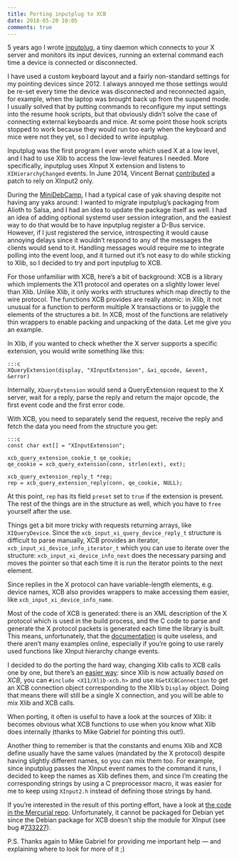```yaml
---
title: Porting inputplug to XCB
date: 2018-05-20 10:05
comments: true
---
```


5 years ago I wrote [inputplug](https://bitbucket.org/andrew_shadura/inputplug), a tiny
daemon which connects to your X server and monitors its input devices, running an external
command each time a device is connected or disconnected.

I have used a custom keyboard layout and a fairly non-standard settings for my pointing
devices since 2012. I always annoyed me those settings would be re-set every time the device
was disconnected and reconnected again, for example, when the laptop was brought back up from
the suspend mode. I usually solved that by putting commands to reconfigure my input settings
into the resume hook scripts, but that obviously didn’t solve the case of connecting external
keyboards and mice. At some point those hook scripts stopped to work because they would run too
early when the keyboard and mice were not they yet, so I decided to write inputplug.

Inputplug was the first program I ever wrote which used X at a low level, and I had to use
Xlib to access the low-level features I needed. More specifically, inputplug uses XInput
X extension and listens to `XIHierarchyChanged` events. In June 2014, Vincent Bernat
[contributed](https://bitbucket.org/andrew_shadura/inputplug/commits/87bea9b7f8766c109b1ec89b78778677fc70ab23)
a patch to rely on XInput2 only.

During the [MiniDebCamp](https://wiki.debian.org/DebianEvents/de/2018/MiniDebConfHamburg), I had a
typical case of yak shaving despite not having any yaks around: I wanted to migrate inputplug’s
packaging from Alioth to Salsa, and I had an idea to update the package itself as well. I had
an idea of adding optional systemd user session integration, and the easiest way to do that
would be to have inputplug register a D-Bus service. However, if I just registered the service,
introspecting it would cause annoying delays since it wouldn’t respond to any of the messages
the clients would send to it. Handling messages would require me to integrate polling into the
event loop, and it turned out it’s not easy to do while sticking to Xlib, so I decided to try
and port inputplug to XCB.

For those unfamiliar with XCB, here’s a bit of background: XCB is a library which implements
the X11 protocol and operates on a slightly lower level than Xlib. Unlike Xlib, it only works
with structures which map directly to the wire protocol. The functions XCB provides are really
atomic: in Xlib, it not unusual for a function to perform multiple X transactions or to juggle
the elements of the structures a bit. In XCB, most of the functions are relatively thin wrappers
to enable packing and unpacking of the data. Let me give you an example.

In Xlib, if you wanted to check whether the X server supports a specific extension, you would write
something like this:

```
:::c
XQueryExtension(display, "XInputExtension", &xi_opcode, &event, &error)
```

Internally, `XQueryExtension` would send a QueryExtension request to the X server, wait
for a reply, parse the reply and return the major opcode, the first event code and the
first error code.

With XCB, you need to separately send the request, receive the reply and fetch the data you need
from the structure you get:

```
:::c
const char ext[] = "XInputExtension";

xcb_query_extension_cookie_t qe_cookie;
qe_cookie = xcb_query_extension(conn, strlen(ext), ext);

xcb_query_extension_reply_t *rep;
rep = xcb_query_extension_reply(conn, qe_cookie, NULL);
```

At this point, `rep` has its field `preset` set to `true` if the extension is present. The rest
of the things are in the structure as well, which you have to `free` yourself after the use.

Things get a bit more tricky with requests returning arrays, like `XIQueryDevice`. Since the
`xcb_input_xi_query_device_reply_t` structure is difficult to parse manually, XCB provides an
iterator, `xcb_input_xi_device_info_iterator_t` which you can use to iterate over the structure:
`xcb_input_xi_device_info_next` does the necessary parsing and moves the pointer so that each
time it is run the iterator points to the next element.

Since replies in the X protocol can have variable-length elements, e.g. device names, XCB also
provides wrappers to make accessing them easier, like `xcb_input_xi_device_info_name`.

Most of the code of XCB is generated: there is an XML description of the X protocol which is used
in the build process, and the C code to parse and generate the X protocol packets is generated each
time the library is built. This means, unfortunately, that the [documentation](https://xcb.freedesktop.org/manual/)
is quite useless, and there aren’t many examples online, especially if you’re going to use rarely
used functions like XInput hierarchy change events.

I decided to do the porting the hard way, changing Xlib calls to XCB calls one by one, but there’s an
[easier way](https://xcb.freedesktop.org/MixingCalls/): since Xlib is now actually *based on XCB*, you can `#include <X11/Xlib-xcb.h>` and use
`XGetXCBConnection` to get an XCB connection object corresponding to the Xlib’s `Display` object.
Doing that means there will still be a single X connection, and you will be able to mix Xlib and
XCB calls.

When porting, it often is useful to have a look at the sources of Xlib: it becomes obvious what XCB functions
to use when you know what Xlib does internally (thanks to Mike Gabriel for pointing this out!).

Another thing to remember is that the constants and enums Xlib and XCB define usually have the same values
(mandated by the X protocol) despite having slightly different names, so you can mix them too. For example,
since inputplug passes the XInput event names to the command it runs, I decided to keep the names as Xlib
defines them, and since I’m creating the corresponding strings by using a C preprocessor macro, it was easier
for me to keep using `XInput2.h` instead of defining those strings by hand.

If you’re interested in the result of this porting effort, have a look at [the code in the Mercurial repo](https://bitbucket.org/andrew_shadura/inputplug/commits/d51dad6b9736813fe9e0612b38db43b623c9a335). Unfortunately, it cannot be packaged for Debian yet since the
Debian package for XCB doesn’t ship the module for XInput (see bug #[733227](https://bugs.debian.org/733227)).

P.S. Thanks again to Mike Gabriel for providing me important help — and explaining where to look for more of it ;)

